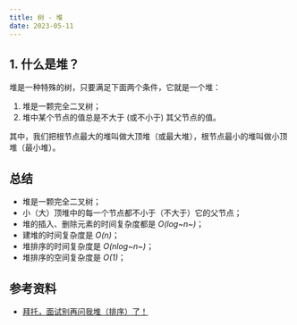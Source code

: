 ```yaml
---
title: 树 - 堆
date: 2023-05-11
---
```


## 1. 什么是堆？

堆是一种特殊的树，只要满足下面两个条件，它就是一个堆：

1. 堆是一颗完全二叉树；
2. 堆中某个节点的值总是不大于 (或不小于) 其父节点的值。

其中，我们把根节点最大的堆叫做大顶堆（或最大堆），根节点最小的堆叫做小顶堆（最小堆）。

## 总结

- 堆是一颗完全二叉树；
- 小（大）顶堆中的每一个节点都不小于（不大于）它的父节点；
- 堆的插入、删除元素的时间复杂度都是 *O(log~n~)*；
- 建堆的时间复杂度是 *O(n)*；
- 堆排序的时间复杂度是 *O(nlog~n~)*；
- 堆排序的空间复杂度是 *O(1)*；

## 参考资料

- [拜托，面试别再问我堆（排序）了！](https://www.cnblogs.com/tong-yuan/p/Heap.html)